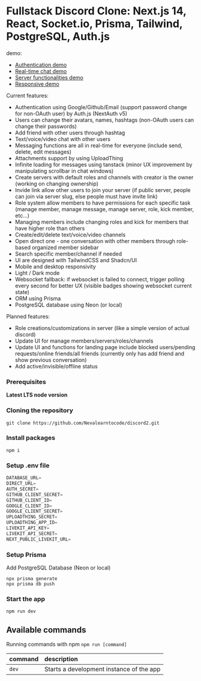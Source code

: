 # Fullstack Discord Clone: Next.js 14, React, Socket.io, Prisma, Tailwind, PostgreSQL, Auth.js

demo:

- [Authentication demo](https://youtu.be/qjbNu7Z01T4)
- [Real-time chat demo](https://youtu.be/V8WcMuwuBWo)
- [Server functionalities demo](https://youtu.be/DoTRn5MYz4E)
- [Responsive demo](https://youtu.be/uufYqHTJeuADoTRn5MYz4E)

Current features:

- Authentication using Google/Github/Email (support password change for non-OAuth user) by Auth.js (NextAuth v5)
- Users can change their avatars, names, hashtags (non-OAuth users can change their passwords)
- Add friend with other users through hashtag
- Text/voice/video chat with other users
- Messaging functions are all in real-time for everyone (include send, delete, edit messages)
- Attachments support by using UploadThing
- Infinite loading for messages using tanstack (minor UX improvement by manipulating scrollbar in chat windows)
- Create servers with default roles and channels with creator is the owner (working on changing ownership)
- Invide link allow other users to join your server (if public server, people can join via server slug, else people must have invite link)
- Role system allow members to have permissions for each specific task (manage member, manage message, manage server, role, kick member, etc...)
- Managing members include changing roles and kick for members that have higher role than others
- Create/edit/delete text/voice/video channels
- Open direct one - one conversation with other members through role-based organized member sidebar
- Search specific member/channel if needed
- UI are designed with TailwindCSS and Shadcn/UI
- Mobile and desktop responsivity
- Light / Dark mode
- Websocket fallback: if websocket is failed to connect, trigger polling every second for better UX (visible badges showing websocket current state)
- ORM using Prisma
- PostgreSQL database using Neon (or local)

Planned features:

- Role creations/customizations in server (like a simple version of actual discord)
- Update UI for manage members/servers/roles/channels
- Update UI and functions for landing page include blocked users/pending requests/online friends/all friends (currently only has add friend and show previous conversation)
- Add active/invisible/offline status

### Prerequisites

**Latest LTS node version**

### Cloning the repository

```shell
git clone https://github.com/Nevalearntocode/discord2.git
```

### Install packages

```shell
npm i
```

### Setup .env file

```js
DATABASE_URL=
DIRECT_URL=
AUTH_SECRET=
GITHUB_CLIENT_SECRET=
GITHUB_CLIENT_ID=
GOOGLE_CLIENT_ID=
GOOGLE_CLIENT_SECRET=
UPLOADTHING_SECRET=
UPLOADTHING_APP_ID=
LIVEKIT_API_KEY=
LIVEKIT_API_SECRET=
NEXT_PUBLIC_LIVEKIT_URL=
```

### Setup Prisma

Add PostgreSQL Database (Neon or local)

```shell
npx prisma generate
npx prisma db push

```

### Start the app

```shell
npm run dev
```

## Available commands

Running commands with npm `npm run [command]`

| command | description                              |
| :------ | :--------------------------------------- |
| `dev`   | Starts a development instance of the app |
